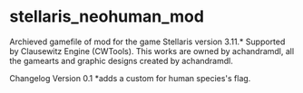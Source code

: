 # stellaris_neohuman_mod
Archieved gamefile of mod for the game Stellaris version 3.11.*
Supported by Clausewitz Engine (CWTools).
This works are owned by achandramdl, all the gamearts and graphic designs created by achandramdl.

Changelog
  Version 0.1
  *adds a custom for human species's flag.
